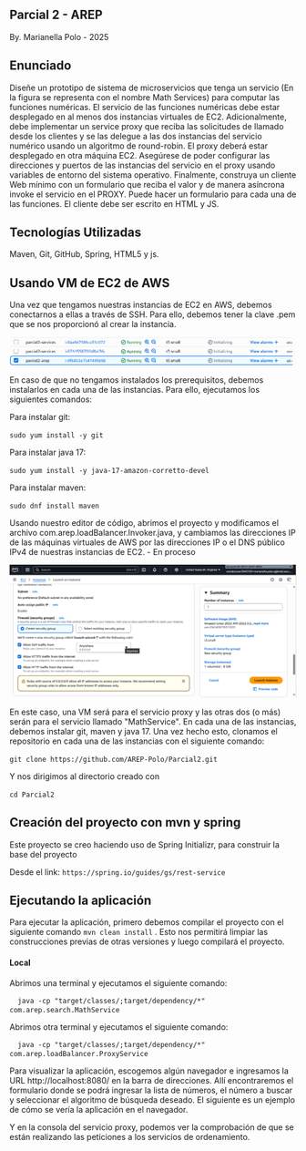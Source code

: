 ## Parcial 2 - AREP 
By. Marianella Polo - 2025

## Enunciado
Diseñe un prototipo de sistema de microservicios que tenga un servicio (En la figura se representa con el nombre Math Services) para computar las funciones numéricas.  El servicio de las funciones numéricas debe estar desplegado en al menos dos instancias virtuales de EC2. Adicionalmente, debe implementar un service proxy que reciba las solicitudes de llamado desde los clientes  y se las delegue a las dos instancias del servicio numérico usando un algoritmo de round-robin. El proxy deberá estar desplegado en otra máquina EC2. Asegúrese de poder configurar las direcciones y puertos de las instancias del servicio en el proxy usando variables de entorno del sistema operativo.  Finalmente, construya un cliente Web mínimo con un formulario que reciba el valor y de manera asíncrona invoke el servicio en el PROXY. Puede hacer un formulario para cada una de las funciones. El cliente debe ser escrito en HTML y JS.

## Tecnologías Utilizadas

Maven, Git, GitHub, Spring, HTML5 y js.

## Usando VM de EC2 de AWS
Una vez que tengamos nuestras instancias de EC2 en AWS, debemos conectarnos a ellas a través de SSH. Para ello, debemos tener la clave .pem que se nos proporcionó al crear la instancia.

![instances](images/instances.png)

En caso de que no tengamos instalados los prerequisitos, debemos instalarlos en cada una de las instancias. Para ello, ejecutamos los siguientes comandos:

Para instalar git:

`sudo yum install -y git`

Para instalar java 17:

`sudo yum install -y java-17-amazon-corretto-devel`

Para instalar maven:


`sudo dnf install maven`


Usando nuestro editor de código, abrimos el proyecto y modificamos el archivo com.arep.loadBalancer.Invoker.java, y cambiamos las direcciones IP de las máquinas virtuales de AWS por las direcciones IP o el DNS público IPv4 de nuestras instancias de EC2. - En proceso

![aws-ec2](images/image.png)

En este caso, una VM será para el servicio proxy y las otras dos (o más) serán para el servicio llamado "MathService". En cada una de las instancias, debemos instalar git, maven y java 17. Una vez hecho esto, clonamos el repositorio en cada una de las instancias con el siguiente comando:

`git clone https://github.com/AREP-Polo/Parcial2.git`

Y nos dirigimos al directorio creado con

`cd Parcial2`

## Creación del proyecto con mvn y spring

Este proyecto se creo haciendo uso de Spring Initializr, para construir la base del proyecto

Desde el link: `https://spring.io/guides/gs/rest-service`

## Ejecutando la aplicación

Para ejecutar la aplicación, primero debemos compilar el proyecto con el siguiente comando `mvn clean install`
. Esto nos permitirá limpiar las construcciones previas de otras versiones y luego compilará el proyecto.

#### Local

Abrimos una terminal y ejecutamos el siguiente comando:
```
  java -cp "target/classes/;target/dependency/*" com.arep.search.MathService
```

Abrimos otra terminal y ejecutamos el siguiente comando:
```
  java -cp "target/classes/;target/dependency/*" com.arep.loadBalancer.ProxyService
```

Para visualizar la aplicación, escogemos algún navegador e ingresamos la URL http://localhost:8080/ en la barra de direcciones. Allí encontraremos
el formulario donde se podrá ingresar la lista de números, el número a buscar y seleccionar el algoritmo de búsqueda deseado.
El siguiente es un ejemplo de cómo se vería la aplicación en el navegador.


Y en la consola del servicio proxy, podemos ver la comprobación de que se están realizando las peticiones a los servicios de ordenamiento.


